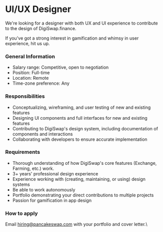 # UI/UX Designer

We're looking for a designer with both UX and UI experience to contribute to the design of DigiSwap.finance.

If you've got a strong interest in gamification and whimsy in user experience, hit us up.

### General Information

* Salary range: Competitive, open to negotiation
* Position: Full-time
* Location: Remote
* Time-zone preference: Any

### Responsibilities

* Conceptualizing, wireframing, and user testing of new and existing features
* Designing UI components and full interfaces for new and existing features
* Contributing to DigiSwap's design system, including documentation of components and interactions
* Collaborating with developers to ensure accurate implementation

### Requirements

* Thorough understanding of how DigiSwap's core features (Exchange, Farming, etc.) work.
* 3+ years' professional design experience
* Experience working with (creating, maintaining, or using) design systems
* Be able to work autonomously
* Portfolio demonstrating your direct contributions to multiple projects
* Passion for gamification in app design

### How to apply

Email hiring@pancakeswap.com with your portfolio and cover letter.\
